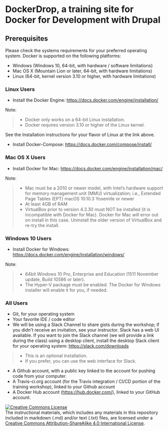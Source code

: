 # DockerDrop, a training site for Docker for Development with Drupal

## Prerequisites

Please check the systems requirements for your preferred operating system.  Docker is supported on the following platforms:

* Windows (Windows 10, 64-bit, with hardware / software limitations)
* Mac OS X (Mountain Lion or later, 64-bit, with hardware limitations)
* Linux (64-bit, kernel version 3.10 or higher, with hardware limitations)

### Linux Users

* Install the Docker Engine:  https://docs.docker.com/engine/installation/

Note:
> * Docker only works on a 64-bit Linux installation.
> * Docker requires version 3.10 or higher of the Linux kernel.

See the Installation instructions for your flavor of Linux at the link above.

* Install Docker-Compose:  https://docs.docker.com/compose/install/

### Mac OS X Users

* Install Docker for Mac:  https://docs.docker.com/engine/installation/mac/

Note:
> * Mac must be a 2010 or newer model, with Intel’s hardware support for memory management unit (MMU) virtualization; i.e., Extended Page Tables (EPT)
macOS 10.10.3 Yosemite or newer
> * At least 4GB of RAM
> * VirtualBox prior to version 4.3.30 must NOT be installed (it is incompatible with Docker for Mac). Docker for Mac will error out on install in this case. Uninstall the older version of VirtualBox and re-try the install.

### Windows 10 Users

* Install Docker for Windows:  https://docs.docker.com/engine/installation/windows/

Note:
> * 64bit Windows 10 Pro, Enterprise and Education (1511 November update, Build 10586 or later).
> * The Hyper-V package must be enabled. The Docker for Windows installer will enable it for you, if needed.

### All Users

* Git, for your operating system
* Your favorite IDE / code editor
* We will be using a Slack Channel to share gists during the workshop; if you didn't receive an invitation, see your instructor.  Slack has a web UI available.  If you want to join the Slack channel (we will provide a link during the class) using a desktop client, install the desktop Slack client for your operating system:  https://slack.com/downloads

> * This is an optional installation.
> * If you prefer, you can use the web interface for Slack.

* A Github account, with a public key linked to the account for pushing code from your computer.
* A Travis-ci.org account (for the Travis integration / CI/CD portion of the training workshop), linked to your Github account
* A Docker Hub account (https://hub.docker.com/), linked to your GitHub account.

<a rel="license" href="http://creativecommons.org/licenses/by-sa/4.0/"><img alt="Creative Commons License" style="border-width:0" src="https://i.creativecommons.org/l/by-sa/4.0/88x31.png" /></a><br />The instructional materials, which includes any materials in this repository included in markdown (.md) and/or text (.txt) files, are licensed under a <a rel="license" href="http://creativecommons.org/licenses/by-sa/4.0/">Creative Commons Attribution-ShareAlike 4.0 International License</a>.
